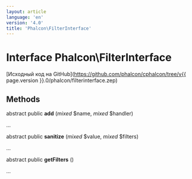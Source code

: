 ```yaml
---
layout: article
language: 'en'
version: '4.0'
title: 'Phalcon\FilterInterface'
---
```

# Interface **Phalcon\FilterInterface**

[Исходный код на GitHub](https://github.com/phalcon/cphalcon/tree/v{{ page.version }}.0/phalcon/filterinterface.zep)

## Methods

abstract public **add** (*mixed* $name, *mixed* $handler)

...

abstract public **sanitize** (*mixed* $value, *mixed* $filters)

...

abstract public **getFilters** ()

...